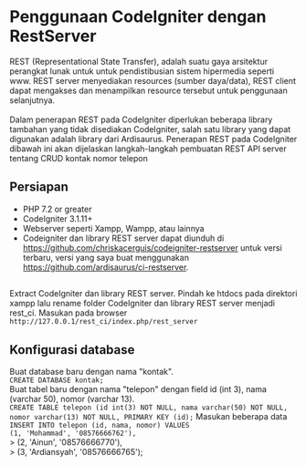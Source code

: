 # **Penggunaan CodeIgniter dengan RestServer**
REST (Representational State Transfer), adalah suatu gaya arsitektur perangkat lunak untuk untuk pendistibusian sistem hipermedia seperti www. REST server menyediakan resources (sumber daya/data), REST client dapat mengakses dan menampilkan resource tersebut untuk penggunaan selanjutnya.
<br><br> Dalam penerapan REST pada CodeIgniter diperlukan beberapa library tambahan yang tidak disediakan CodeIgniter, salah satu library yang dapat digunakan adalah library dari Ardisaurus. Penerapan REST pada CodeIgniter dibawah ini akan dijelaskan langkah-langkah pembuatan REST API server tentang CRUD kontak nomor telepon
## Persiapan
* PHP 7.2 or greater
* CodeIgniter 3.1.11+
* Webserver seperti Xampp, Wampp, atau lainnya
* Codeigniter dan library REST server dapat diunduh di https://github.com/chriskacerguis/codeigniter-restserver untuk versi terbaru, versi yang saya buat menggunakan https://github.com/ardisaurus/ci-restserver.
##  
Extract CodeIgniter dan library REST server. Pindah ke htdocs pada direktori xampp lalu rename folder CodeIgniter dan library REST server menjadi rest_ci. Masukan pada browser 
<br>`http://127.0.0.1/rest_ci/index.php/rest_server`
## Konfigurasi database
Buat database baru dengan nama "kontak".
<br>`CREATE DATABASE kontak;`
<br>Buat tabel baru dengan nama "telepon" dengan field id (int 3), nama (varchar 50), nomor (varchar 13).
<br> `CREATE TABLE telepon (id int(3) NOT NULL, nama varchar(50) NOT NULL, nomor varchar(13) NOT NULL, PRIMARY KEY (id);`
Masukan beberapa data
`INSERT INTO telepon (id, nama, nomor) VALUES `
<br> ` (1, 'Mohammad', '08576666762'), `
<br> > (2, 'Ainun', '08576666770'),
<br> > (3, 'Ardiansyah', '08576666765');
